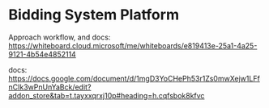 # Bidding System Platform

Approach workflow, and docs: https://whiteboard.cloud.microsoft/me/whiteboards/e819413e-25a1-4a25-9121-4b54e4852114

docs: https://docs.google.com/document/d/1mgD3YoCHePh53r1Zs0mwXejw1LFfnCIk3wPnUnYaBck/edit?addon_store&tab=t.tayxxqrxj10p#heading=h.cqfsbok8kfvc
